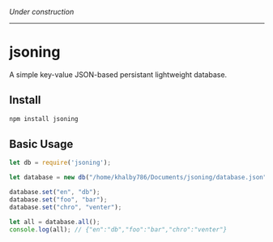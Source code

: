 *Under construction*

---

# jsoning

A simple key-value JSON-based persistant lightweight database.

## Install

```js
npm install jsoning
```

## Basic Usage

```js
let db = require('jsoning');

let database = new db("/home/khalby786/Documents/jsoning/database.json");

database.set("en", "db");
database.set("foo", "bar");
database.set("chro", "venter");

let all = database.all();
console.log(all); // {"en":"db","foo":"bar","chro":"venter"}
```